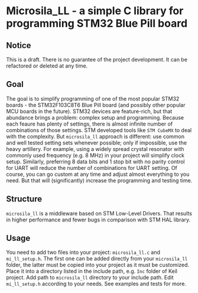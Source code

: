 # Microsila_LL - a simple C library for programming STM32 Blue Pill board

## Notice
This is a draft. There is no guarantee of the project development. It can be refactored or deleted at any time.

## Goal
The goal is to simplify programming of one of the most popular STM32 boards - the STM32F103C8T6 Blue Pill board (and possibly other popular MCU boards in the future).
STM32 devices are feature-rich, but that abundance brings a problem: complex setup and programming. Because each feaure has plenty of settings, there is almost infinite number of combinations of those settings. STM developed tools like `STM CubeMX` to deal with the complexity. But `microsila_ll` approach is different: use common and well tested setting sets whenever possible; only if impossible, use the heavy artillery.
For example, using a widely spread crystal resonator with commonly used frequency (e.g. 8 MHz) in your project will simplify clock setup.
Similarly, preferring 8 data bits and 1 stop bit with no parity control for UART will reduce the number of combinations for UART setting.
Of course, you can go custom at any time and adjust almost everything to you need. But that will (significantly) increase  the programming and testing time.

## Structure
`microsila_ll` is a middleware based on STM Low-Level Drivers. That results in higher performance and fewer bugs in comparison with STM HAL library.

## Usage
You need to add two files into your project: `microsila_ll.c` and `mi_ll_setup.h`. The first one can be added directly from your `microsila_ll` folder, the latter must be copied into your project as it must be customized. Place it into a directory listed in the include path, e.g. `Inc` folder of Keil project.
Add path to `microsila_ll` directory to your include path.
Edit `mi_ll_setup.h` according to your needs. See examples and tests for more.
